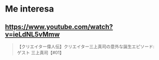 # Me interesa

## https://www.youtube.com/watch?v=ieLdNL5vMmw

> 【クリエイター偉人伝】クリエイター三上真司の意外な誕生エピソード:ゲスト 三上真司【#01】 
